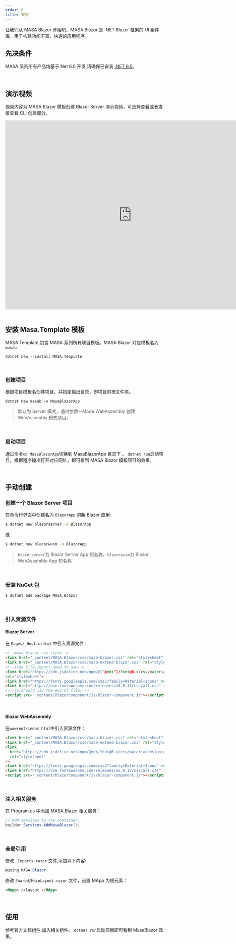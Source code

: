 ```yaml
---
order: 0
title: 安装
---
```


让我们从 MASA Blazor 开始吧，MASA Blazor 是 .NET Blazor 框架的 UI 组件库，用于构建功能丰富、快速的应用程序。

## 先决条件

MASA 系列所有产品均基于.Net 6.0 开发,请确保已安装 <a href="https://dotnet.microsoft.com/download/dotnet/6.0" target="_blank">.NET 6.0</a>。

<br/>

## 演示视频

视频内容为 MASA Blazor 模板创建 Blazor Server 演示视频，可选择查看或者直接查看 CLI 创建部分。

<iframe src="https://cdn.masastack.com/stack/images/website/masa-blazor/video.mp4" scrolling="no" width="800px" height="600px" border="0" frameborder="no" framespacing="0" allowfullscreen="true"> </iframe>


<br/>

<br/>

## 安装 Masa.Template 模板

MASA.Template,包含 MASA 系列所有项目模板。MASA Blazor 对应模板名为`masab`

```
dotnet new --install MASA.Template
```

<br/>


### 创建项目

根据项目模板名创建项目，并指定输出目录，即项目的根文件夹。

```
dotnet new masab -o MasaBlazorApp
```

> 默认为 Server 模式，通过参数--Mode WebAssembly 创建 WebAssembly 模式项目。

<br/>

### 启动项目

通过命令`cd MasaBlazorApp`切换到 MasaBlazorApp 目录下 。
`dotnet run`启动项目，根据程序输出打开对应网址，即可看到 MASA Blazor 模板项目的效果。

<br/>


## 手动创建

### 创建一个 Blazor Server 项目

在命令行界面中创建名为 `BlazorApp` 的新 Blazor 应用:

```sh
$ dotnet new blazorserver -o BlazorApp
```

或

```sh
$ dotnet new blazorwasm -o BlazorApp
```

> `blazorserver`为 Blazor Server App 短名称。`blazorwasm`为 Blazor WebAssembly App 短名称

<br/>

### 安装 NuGet 包

```sh
$ dotnet add package MASA.Blazor
```

<br/>

### 引入资源文件

####  Blazor Server

在 `Pages/_Host.cshtml` 中引入资源文件：

```html
<!--masa blazor css style-->
<link href="_content/MASA.Blazor/css/masa-blazor.css" rel="stylesheet" />
<link href="_content/MASA.Blazor/css/masa-extend-blazor.css" rel="stylesheet" />
<!--icon file,import need to use-->
<link href="https://cdn.jsdelivr.net/npm/@("@mdi")/font@6.x/css/materialdesignicons.min.css"
rel="stylesheet">
<link href="https://fonts.googleapis.com/css2?family=Material+Icons" rel="stylesheet" />
<link href="https://use.fontawesome.com/releases/v5.0.13/css/all.css" rel="stylesheet" />
<!--js(should lay the end of file)-->
<script src="_content/BlazorComponent/js/blazor-component.js"></script>
```

<br/>

#### Blazor WebAssembly

在`wwwroot\index.html`中引入资源文件：

```html
<link href="_content/MASA.Blazor/css/masa-blazor.css" rel="stylesheet" />
<link href="_content/MASA.Blazor/css/masa-extend-blazor.css" rel="stylesheet" />
<link
  href="https://cdn.jsdelivr.net/npm/@mdi/font@6.x/css/materialdesignicons.min.css"
  rel="stylesheet"
/>
<link href="https://fonts.googleapis.com/css2?family=Material+Icons" rel="stylesheet" />
<link href="https://use.fontawesome.com/releases/v5.0.13/css/all.css" rel="stylesheet" />
<script src="_content/BlazorComponent/js/blazor-component.js"></script>
```

<br/>

### 注入相关服务

在 Program.cs 中添加 MASA.Blazor 相关服务：

```c#
// Add services to the container.
builder.Services.AddMasaBlazor();
```

<br/>

### 全局引用

修改 `_Imports.razor` 文件,添加以下内容:

```c#
@using MASA.Blazor
```

修改 `Shared/MainLayout.razor` 文件，设置 MApp 为根元素：

```html
<MApp> //layout </MApp>
```

<br/>

## 使用

参考官方文档[组件](https://masa-blazor-docs-dev.lonsid.cn/components/application),加入相关组件。
`dotnet run`启动项目即可看到 MasaBlazor 效果。
